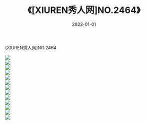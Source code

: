 ﻿---
layout: post
title:  《[XIUREN秀人网]NO.2464》
date:   2022-01-01
img: http://img.660000.xyz/Sharelink/秀人网/秀人网第03部分/[XIUREN秀人网]NO.2464/000.jpg
categories: [美女, 清纯, 唯美]
---

[XIUREN秀人网]NO.2464

 ![](http://img.660000.xyz/Sharelink/秀人网/秀人网第03部分/[XIUREN秀人网]NO.2464/001.jpg) <br>![](http://img.660000.xyz/Sharelink/秀人网/秀人网第03部分/[XIUREN秀人网]NO.2464/002.jpg) <br>![](http://img.660000.xyz/Sharelink/秀人网/秀人网第03部分/[XIUREN秀人网]NO.2464/003.jpg) <br>![](http://img.660000.xyz/Sharelink/秀人网/秀人网第03部分/[XIUREN秀人网]NO.2464/004.jpg) <br>![](http://img.660000.xyz/Sharelink/秀人网/秀人网第03部分/[XIUREN秀人网]NO.2464/005.jpg) <br>![](http://img.660000.xyz/Sharelink/秀人网/秀人网第03部分/[XIUREN秀人网]NO.2464/006.jpg) <br>![](http://img.660000.xyz/Sharelink/秀人网/秀人网第03部分/[XIUREN秀人网]NO.2464/007.jpg) <br>![](http://img.660000.xyz/Sharelink/秀人网/秀人网第03部分/[XIUREN秀人网]NO.2464/008.jpg) <br>![](http://img.660000.xyz/Sharelink/秀人网/秀人网第03部分/[XIUREN秀人网]NO.2464/009.jpg) <br>![](http://img.660000.xyz/Sharelink/秀人网/秀人网第03部分/[XIUREN秀人网]NO.2464/010.jpg) <br>![](http://img.660000.xyz/Sharelink/秀人网/秀人网第03部分/[XIUREN秀人网]NO.2464/011.jpg) <br>![](http://img.660000.xyz/Sharelink/秀人网/秀人网第03部分/[XIUREN秀人网]NO.2464/012.jpg) <br>![](http://img.660000.xyz/Sharelink/秀人网/秀人网第03部分/[XIUREN秀人网]NO.2464/013.jpg) <br>